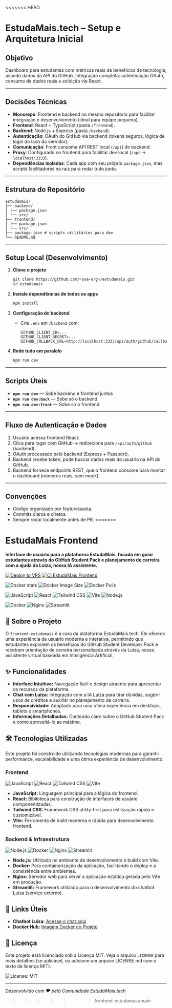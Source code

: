 <<<<<<< HEAD
# EstudaMais.tech – Setup e Arquitetura Inicial

## Objetivo

Dashboard para estudantes com métricas reais de benefícios de tecnologia, usando dados da API do GitHub. Integração completa: autenticação OAuth, consumo de dados reais e exibição via React.

---

## Decisões Técnicas

- **Monorepo**: Frontend e backend no mesmo repositório para facilitar integração e desenvolvimento (ideal para equipe pequena).
- **Frontend**: React + TypeScript (pasta `/frontend`).
- **Backend**: Node.js + Express (pasta `/backend`).
- **Autenticação**: OAuth do GitHub via backend (tokens seguros, lógica de login do lado do servidor).
- **Comunicação**: Front consome API REST local (`/api`) do backend.
- **Proxy**: Configurado no frontend para facilitar dev local (`/api` → `localhost:3333`).
- **Dependências isoladas**: Cada app com seu próprio `package.json`, mas scripts facilitadores na raiz para rodar tudo junto.

---

## Estrutura do Repositório
```
estudamais/
├── backend/
│ ├── package.json
│ └── src/
├── frontend/
│ ├── package.json
│ └── src/
├── package.json # scripts utilitários para dev
└── README.md
```

---

## Setup Local (Desenvolvimento)

1. **Clone o projeto**
    ```bash
    git clone https://github.com/<sua-org>/estudamais.git
    cd estudamais
    ```

2. **Instale dependências de todos os apps**
    ```bash
    npm install
    ```

3. **Configuração do backend**
    - Crie `.env` em `/backend` com:
        ```
        GITHUB_CLIENT_ID=...
        GITHUB_CLIENT_SECRET=...
        GITHUB_CALLBACK_URL=http://localhost:3333/api/auth/github/callback
        ```

4. **Rode tudo em paralelo**
    ```bash
    npm run dev
    ```

---

## Scripts Úteis

- **`npm run dev`** — Sobe backend e frontend juntos
- **`npm run dev:back`** — Sobe só o backend
- **`npm run dev:front`** — Sobe só o frontend

---

## Fluxo de Autenticação e Dados

1. Usuário acessa frontend React.
2. Clica para logar com GitHub → redireciona para `/api/auth/github` (backend).
3. OAuth processado pelo backend (Express + Passport).
4. Backend recebe token, pode buscar dados reais do usuário na API do GitHub.
5. Backend fornece endpoints REST, que o frontend consome para montar o dashboard (números reais, sem mock).

---

## Convenções

- Código organizado por feature/pasta.
- Commits claros e diretos.
- Sempre rodar localmente antes de PR.
=======
# EstudaMais Frontend

**Interface de usuário para a plataforma EstudaMais, focada em guiar estudantes através do GitHub Student Pack e planejamento de carreira com a ajuda da Luiza, nossa IA assistente.**

[![Deploy to VPS](https://github.com/92username/frontend-estudamais/actions/workflows/deploy.yml/badge.svg)](https://github.com/92username/frontend-estudamais/actions/workflows/deploy.yml) [![CI EstudaMais Frontend](https://github.com/92username/frontend-estudamais/actions/workflows/ci.yml/badge.svg)](https://github.com/92username/frontend-estudamais/actions/workflows/ci.yml)

![Docker stats](https://img.shields.io/badge/Docker%20/%20stats-blue?logo=docker) ![Docker Image Size](https://img.shields.io/docker/image-size/user92/frontend-estudamais/latest)
![Docker Pulls](https://img.shields.io/docker/pulls/user92/frontend-estudamais)

![JavaScript](https://img.shields.io/badge/JavaScript-F7DF1E?style=for-the-badge&logo=javascript&logoColor=black) ![React](https://img.shields.io/badge/React-20232A?style=for-the-badge&logo=react&logoColor=61DAFB) ![Tailwind CSS](https://img.shields.io/badge/Tailwind_CSS-38B2AC?style=for-the-badge&logo=tailwind-css&logoColor=white) ![Vite](https://img.shields.io/badge/Vite-646CFF?style=for-the-badge&logo=vite&logoColor=white) ![Node.js](https://img.shields.io/badge/Node.js-339933?style=for-the-badge&logo=nodedotjs&logoColor=white)

![Docker](https://img.shields.io/badge/Docker-2496ED?style=for-the-badge&logo=docker&logoColor=white)
![Nginx](https://img.shields.io/badge/Nginx-009639?style=for-the-badge&logo=nginx&logoColor=white)
![Streamlit](https://img.shields.io/badge/Streamlit-FF4B4B?style=for-the-badge&logo=streamlit&logoColor=white) 

## 🚀 Sobre o Projeto

O `frontend-estudamais` é a cara da plataforma EstudaMais.tech. Ele oferece uma experiência de usuário moderna e interativa, permitindo que estudantes explorem os benefícios do GitHub Student Developer Pack e recebam orientação de carreira personalizada através da Luiza, nossa assistente virtual baseada em Inteligência Artificial.

## ✨ Funcionalidades

- **Interface Intuitiva:** Navegação fácil e design atraente para apresentar os recursos da plataforma.
- **Chat com Luiza:** Integração com a IA Luiza para tirar dúvidas, sugerir usos de créditos e auxiliar no planejamento de carreira.
- **Responsividade:** Adaptado para uma ótima experiência em desktops, tablets e smartphones.
- **Informações Detalhadas:** Conteúdo claro sobre o GitHub Student Pack e como aproveitá-lo ao máximo.

## 🛠️ Tecnologias Utilizadas

Este projeto foi construído utilizando tecnologias modernas para garantir performance, escalabilidade e uma ótima experiência de desenvolvimento.

### Frontend

![JavaScript](https://img.shields.io/badge/JavaScript-F7DF1E?style=for-the-badge&logo=javascript&logoColor=black)
![React](https://img.shields.io/badge/React-20232A?style=for-the-badge&logo=react&logoColor=61DAFB)
![Tailwind CSS](https://img.shields.io/badge/Tailwind_CSS-38B2AC?style=for-the-badge&logo=tailwind-css&logoColor=white)
![Vite](https://img.shields.io/badge/Vite-646CFF?style=for-the-badge&logo=vite&logoColor=white)

- **JavaScript:** Linguagem principal para a lógica do frontend.
- **React:** Biblioteca para construção de interfaces de usuário componentizadas.
- **Tailwind CSS:** Framework CSS utility-first para estilização rápida e customizável.
- **Vite:** Ferramenta de build moderna e rápida para desenvolvimento frontend.

### Backend & Infraestrutura

![Node.js](https://img.shields.io/badge/Node.js-339933?style=for-the-badge&logo=nodedotjs&logoColor=white)
![Docker](https://img.shields.io/badge/Docker-2496ED?style=for-the-badge&logo=docker&logoColor=white)
![Nginx](https://img.shields.io/badge/Nginx-009639?style=for-the-badge&logo=nginx&logoColor=white)
![Streamlit](https://img.shields.io/badge/Streamlit-FF4B4B?style=for-the-badge&logo=streamlit&logoColor=white)

- **Node.js:** Utilizado no ambiente de desenvolvimento e build com Vite.
- **Docker:** Para containerização da aplicação, facilitando o deploy e a consistência entre ambientes.
- **Nginx:** Servidor web para servir a aplicação estática gerada pelo Vite em produção.
- **Streamlit:** Framework utilizado para o desenvolvimento do chatbot Luiza (serviço externo).

## 🔗 Links Úteis

- **Chatbot Luiza:** [Acesse o chat aqui](https://estudamais.tamanduas.dev)
- **Docker Hub:** [Imagem Docker do Projeto](https://hub.docker.com/r/92user/frontend-estudamais)

## 📄 Licença

Este projeto está licenciado sob a Licença MIT. Veja o arquivo `LICENSE` para mais detalhes (se aplicável, ou adicione um arquivo LICENSE.md com o texto da licença MIT).

![License: MIT](https://img.shields.io/badge/License-MIT-green?style=for-the-badge)

---

*Desenvolvido com ❤️ pela Comunidade EstudaMais.tech*
>>>>>>> frontend-estudamais/main
